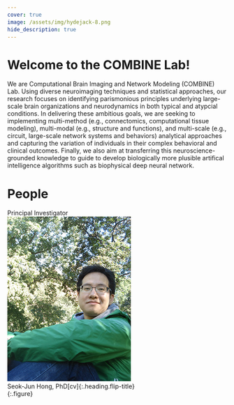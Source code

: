 ```yaml
---
cover: true
image: /assets/img/hydejack-8.png
hide_description: true
---
```


# Welcome to the COMBINE Lab!
We are Computational Brain Imaging and Network Modeling (COMBINE) Lab. Using diverse neuroimaging techniques and statistical approaches, our research focuses on identifying parismonious principles underlying large-scale brain organizations and neurodynamics in both typical and atypcial conditions. In delivering these ambitious goals, we are seeking to implementing multi-method (e.g., connectomics, computational tissue modeling), multi-modal (e.g., structure and functions), and multi-scale (e.g., circuit, large-scale network systems and behaviors) analytical approaches and capturing the variation of individuals in their complex behavioral and clinical outcomes. Finally, we also aim at transferring this neuroscience-grounded knowledge to guide to develop biologically more plusible artifical intelligence algorithms such as biophysical deep neural network. 

# People
<div sytle="text-align:left">Principal Investigator<br/></div>
<div sytle="text-align:left"><img src="/assets/img/hong_seok_jun.jpg"><br/></div>
<div sytle="text-align:left">Seok-Jun Hong, PhD[cv]{:.heading.flip-title}<br/></div>
{:.figure}

[documentation]: docs/README.md
[install]: docs/install.md
[upgrade]: docs/upgrade.md
[config]: docs/config.md
[cv]: resume.md